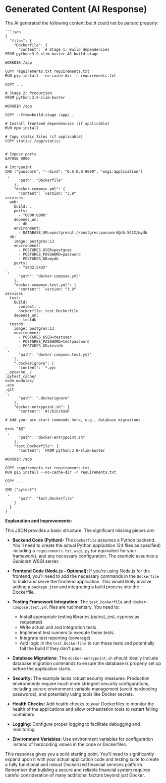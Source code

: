 # Generated Content (AI Response)

The AI generated the following content but it could not be parsed properly:

```
```json
{
  "files": {
    "Dockerfile": {
      "content": `# Stage 1: Build dependencies
FROM python:3.9-slim-buster AS build-stage

WORKDIR /app

COPY requirements.txt requirements.txt
RUN pip install --no-cache-dir -r requirements.txt

COPY . .

# Stage 2: Production
FROM python:3.9-slim-buster

WORKDIR /app

COPY --from=build-stage /app/ .

# Install frontend dependencies (if applicable)
RUN npm install

# Copy static files (if applicable)
COPY static/ /app/static/


# Expose ports
EXPOSE 8000

# Entrypoint
CMD ["gunicorn", "--bind", "0.0.0.0:8000", "wsgi:application"]
`,
      "path": "Dockerfile"
    },
    "docker-compose.yml": {
      "content": `version: "3.9"
services:
  web:
    build: .
    ports:
      - "8000:8000"
    depends_on:
      - db
    environment:
      - DATABASE_URL=postgresql://postgres:password@db:5432/mydb
  db:
    image: postgres:13
    environment:
      - POSTGRES_USER=postgres
      - POSTGRES_PASSWORD=password
      - POSTGRES_DB=mydb
    ports:
      - "5432:5432"
`,
      "path": "docker-compose.yml"
    },
    "docker-compose.test.yml": {
      "content": `version: "3.9"
services:
  test:
    build:
      context: .
      dockerfile: test.Dockerfile
    depends_on:
      - testdb
  testdb:
    image: postgres:13
    environment:
      - POSTGRES_USER=testuser
      - POSTGRES_PASSWORD=testpassword
      - POSTGRES_DB=testdb
`,
      "path": "docker-compose.test.yml"
    },
    ".dockerignore": {
      "content": `*.pyc
__pycache__/
.pytest_cache/
node_modules/
.env
.git
`,
      "path": ".dockerignore"
    },
    "docker-entrypoint.sh": {
      "content": `#!/bin/bash

# Add your pre-start commands here, e.g., database migrations

exec "$@"
`,
      "path": "docker-entrypoint.sh"
    },
    "test.Dockerfile": {
      "content": `FROM python:3.9-slim-buster

WORKDIR /app

COPY requirements.txt requirements.txt
RUN pip install --no-cache-dir -r requirements.txt

COPY . .

CMD ["pytest"]
`,
      "path": "test.Dockerfile"
    }
  }
}
```

**Explanation and Improvements:**

This JSON provides a basic structure.  The significant missing pieces are:

* **Backend Code (Python):**  The `Dockerfile` assumes a Python backend. You'll need to create the actual Python application (24 files as specified) including a `requirements.txt`, `wsgi.py` (or equivalent for your framework), and any necessary configuration.  The example assumes a Gunicorn WSGI server.

* **Frontend Code (Node.js - Optional):** If you're using Node.js for the frontend, you'll need to add the necessary commands in the `Dockerfile` to build and serve the frontend application. This would likely involve adding a `package.json` and integrating a build process into the Dockerfile.

* **Testing Framework Integration:**  The `test.Dockerfile` and `docker-compose.test.yml` files are rudimentary.  You need to:
    * Install appropriate testing libraries (pytest, jest, cypress as requested).
    * Write actual unit and integration tests.
    * Implement test runners to execute these tests.
    * Integrate test reporting (coverage).
    * Add logic in the `test.Dockerfile` to run these tests and potentially fail the build if they don't pass.

* **Database Migrations:** The `docker-entrypoint.sh` should ideally include database migration commands to ensure the database is properly set up before the application starts.

* **Security:** The example lacks robust security measures.  Production environments require much more stringent security configurations, including secure environment variable management (avoid hardcoding passwords), and potentially using tools like Docker secrets.

* **Health Checks:**  Add health checks to your Dockerfiles to monitor the health of the applications and allow orchestration tools to restart failing containers.

* **Logging:** Configure proper logging to facilitate debugging and monitoring.

* **Environment Variables:** Use environment variables for configuration instead of hardcoding values in the code or Dockerfiles.


This response gives you a solid starting point. You'll need to significantly expand upon it with your actual application code and testing suite to create a fully functional and robust Dockerized financial services platform. Remember that building a secure and reliable financial system requires careful consideration of many additional factors beyond just Docker.

```